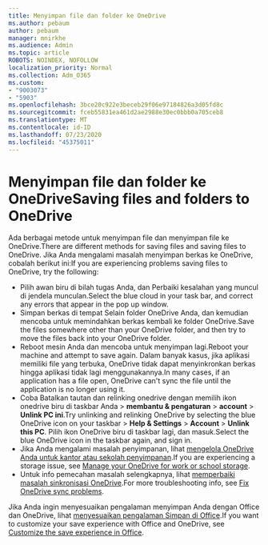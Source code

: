 ```yaml
---
title: Menyimpan file dan folder ke OneDrive
ms.author: pebaum
author: pebaum
manager: mnirkhe
ms.audience: Admin
ms.topic: article
ROBOTS: NOINDEX, NOFOLLOW
localization_priority: Normal
ms.collection: Adm_O365
ms.custom:
- "9003073"
- "5903"
ms.openlocfilehash: 3bce20c922e3beceb29f06e97184826a3d05fd8c
ms.sourcegitcommit: fceb55831ea461d2ae2988e30ec0bbb0a705ceb8
ms.translationtype: MT
ms.contentlocale: id-ID
ms.lasthandoff: 07/23/2020
ms.locfileid: "45375011"
---
```

# <a name="saving-files-and-folders-to-onedrive"></a><span data-ttu-id="588b5-102">Menyimpan file dan folder ke OneDrive</span><span class="sxs-lookup"><span data-stu-id="588b5-102">Saving files and folders to OneDrive</span></span>

<span data-ttu-id="588b5-103">Ada berbagai metode untuk menyimpan file dan menyimpan file ke OneDrive.</span><span class="sxs-lookup"><span data-stu-id="588b5-103">There are different methods for saving files and saving files to OneDrive.</span></span> <span data-ttu-id="588b5-104">Jika Anda mengalami masalah menyimpan berkas ke OneDrive, cobalah berikut ini:</span><span class="sxs-lookup"><span data-stu-id="588b5-104">If you are experiencing problems saving files to OneDrive, try the following:</span></span>

- <span data-ttu-id="588b5-105">Pilih awan biru di bilah tugas Anda, dan Perbaiki kesalahan yang muncul di jendela munculan.</span><span class="sxs-lookup"><span data-stu-id="588b5-105">Select the blue cloud in your task bar, and correct any errors that appear in the pop up window.</span></span>
- <span data-ttu-id="588b5-106">Simpan berkas di tempat Selain folder OneDrive Anda, dan kemudian mencoba untuk memindahkan berkas kembali ke folder OneDrive.</span><span class="sxs-lookup"><span data-stu-id="588b5-106">Save the files somewhere other than your OneDrive folder, and then try to move the files back into your OneDrive folder.</span></span>
- <span data-ttu-id="588b5-107">Reboot mesin Anda dan mencoba untuk menyimpan lagi.</span><span class="sxs-lookup"><span data-stu-id="588b5-107">Reboot your machine and attempt to save again.</span></span> <span data-ttu-id="588b5-108">Dalam banyak kasus, jika aplikasi memiliki file yang terbuka, OneDrive tidak dapat menyinkronkan berkas hingga aplikasi tidak lagi menggunakannya.</span><span class="sxs-lookup"><span data-stu-id="588b5-108">In many cases, if an application has a file open, OneDrive can't sync the file until the application is no longer using it.</span></span>    
- <span data-ttu-id="588b5-109">Coba Batalkan tautan dan relinking onedrive dengan memilih ikon onedrive biru di taskbar Anda > **membantu & pengaturan**  >  **account**  >  **Unlink PC ini**.</span><span class="sxs-lookup"><span data-stu-id="588b5-109">Try unlinking and relinking OneDrive by selecting the blue OneDrive icon on your taskbar > **Help & Settings** > **Account** > **Unlink this PC**.</span></span> <span data-ttu-id="588b5-110">Pilih ikon OneDrive biru di taskbar lagi, dan masuk.</span><span class="sxs-lookup"><span data-stu-id="588b5-110">Select the blue OneDrive icon in the taskbar again, and sign in.</span></span>
- <span data-ttu-id="588b5-111">Jika Anda mengalami masalah penyimpanan, lihat [mengelola OneDrive Anda untuk kantor atau sekolah penyimpanan](https://support.microsoft.com/office/manage-your-onedrive-for-work-or-school-storage-31519161-059c-4764-b6f8-f5cd29f7fe68).</span><span class="sxs-lookup"><span data-stu-id="588b5-111">If you are experiencing a storage issue, see [Manage your OneDrive for work or school storage](https://support.microsoft.com/office/manage-your-onedrive-for-work-or-school-storage-31519161-059c-4764-b6f8-f5cd29f7fe68).</span></span>
- <span data-ttu-id="588b5-112">Untuk info pemecahan masalah selengkapnya, lihat [memperbaiki masalah sinkronisasi OneDrive](https://docs.microsoft.com/alchemyinsights/fix-onedrive-sync-issues).</span><span class="sxs-lookup"><span data-stu-id="588b5-112">For more troubleshooting info, see [Fix OneDrive sync problems](https://docs.microsoft.com/alchemyinsights/fix-onedrive-sync-issues).</span></span>  

<span data-ttu-id="588b5-113">Jika Anda ingin menyesuaikan pengalaman menyimpan Anda dengan Office dan OneDrive, lihat [menyesuaikan pengalaman Simpan di Office](https://support.microsoft.com/office/customize-the-save-experience-in-office-786200a7-f5f2-4d26-a3ae-b78c60dd5d3b).</span><span class="sxs-lookup"><span data-stu-id="588b5-113">If you want to customize your save experience with Office and OneDrive, see [Customize the save experience in Office](https://support.microsoft.com/office/customize-the-save-experience-in-office-786200a7-f5f2-4d26-a3ae-b78c60dd5d3b).</span></span>
